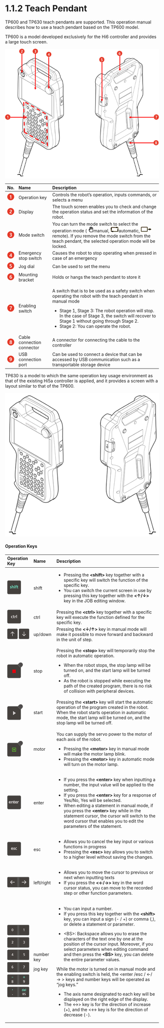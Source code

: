 ﻿# 1.1.2 Teach Pendant

TP600 and TP630 teach pendants are supported. This operation manual describes how to use a teach pendant based on the TP600 model.

TP600 is a model developed exclusively for the Hi6 controller and provides a large touch screen.



![Figure 5 Front \(Left\) / Back \(Right\) of TP600](../../_assets/tp630/TP-hw.png)



<table>
  <thead>
    <tr>
      <th style="text-align:left">No.</th>
      <th style="text-align:left">Name</th>
      <th style="text-align:left">Description</th>
    </tr>
  </thead>
  <tbody>
    <tr>
      <td style="text-align:left">
        <img src="../../_assets/c1.png" alt/>
      </td>
      <td style="text-align:left">Operation key</td>
      <td style="text-align:left">Controls the robot&#x2019;s operation, inputs commands, or selects a menu</td>
    </tr>
    <tr>
      <td style="text-align:left">
        <img src="../../_assets/c2.png" alt/>
      </td>
      <td style="text-align:left">Display</td>
      <td style="text-align:left">The touch screen enables you to check and change the operation status
        and set the information of the robot.</td>
    </tr>
    <tr>
      <td style="text-align:left">
        <img src="../../_assets/c3.png" alt/>
      </td>
      <td style="text-align:left">Mode switch</td>
      <td style="text-align:left">You can turn the mode switch to select the operation mode (
        <img src="../../_assets/sb-manual.png"
        alt/>manual,
        <img src="../../_assets/sb-auto.png" alt/>automatic,
        <img src="../../_assets/sb-remote.png" alt/>remote). If you remove the mode switch from the teach pendant, the selected
        operation mode will be locked.</td>
    </tr>
    <tr>
      <td style="text-align:left">
        <img src="../../_assets/c4.png" alt/>
      </td>
      <td style="text-align:left">Emergency stop switch</td>
      <td style="text-align:left">Causes the robot to stop operating when pressed in case of an emergency</td>
    </tr>
    <tr>
      <td style="text-align:left">
        <img src="../../_assets/c5.png" alt/>
      </td>
      <td style="text-align:left">Jog dial</td>
      <td style="text-align:left">Can be used to set the menu</td>
    </tr>
    <tr>
      <td style="text-align:left">
        <img src="../../_assets/c6.png" alt/>
      </td>
      <td style="text-align:left">Mounting bracket</td>
      <td style="text-align:left">Holds or hangs the teach pendant to store it</td>
    </tr>
    <tr>
      <td style="text-align:left">
        <img src="../../_assets/c7.png" alt/>
      </td>
      <td style="text-align:left">Enabling switch</td>
      <td style="text-align:left">
        <p>A switch that is to be used as a safety switch when operating the robot
          with the teach pendant in manual mode</p>
        <ul>
          <li>Stage 1, Stage 3: The robot operation will stop. In the case of Stage
            3, the switch will recover to Stage 1 without going through Stage 2.</li>
          <li>Stage 2: You can operate the robot.</li>
        </ul>
      </td>
    </tr>
    <tr>
      <td style="text-align:left">
        <img src="../../_assets/c8.png" alt/>
      </td>
      <td style="text-align:left">Cable connection connector</td>
      <td style="text-align:left">A connector for connecting the cable to the controller</td>
    </tr>
    <tr>
      <td style="text-align:left">
        <img src="../../_assets/c9.png" alt/>
      </td>
      <td style="text-align:left">USB connection port</td>
      <td style="text-align:left">Can be used to connect a device that can be accessed by USB communication
        such as a transportable storage device</td>
    </tr>
  </tbody>
</table>

TP630 is a model to which the same operation key usage environment as that of the existing Hi5a controller is applied, and it provides a screen with a layout similar to that of the TP600.

![Figure 6 Front \(Left\) / Back \(Right\) of TP630](../../_assets/image_31.png)

#### Operation Keys



<table>
  <thead>
    <tr>
      <th style="text-align:left">Operation Key</th>
      <th style="text-align:left">Name</th>
      <th style="text-align:left">Description</th>
    </tr>
  </thead>
  <tbody>
    <tr>
      <td style="text-align:left">
        <img src="../../_assets/key-shift.png" alt/>
      </td>
      <td style="text-align:left">shift</td>
      <td style="text-align:left">
        <ul>
          <li>Pressing the <b>&lt;shift&gt;</b> key together with a specific key will
            switch the function of the specific key.</li>
          <li>You can switch the current screen in use by pressing this key together
            with the <b>&lt;&#x2191;/&#x2193;&gt; </b>key in the JOB editing window.</li>
        </ul>
      </td>
    </tr>
    <tr>
      <td style="text-align:left">
        <img src="../../_assets/key-ctrl.png" alt/>
      </td>
      <td style="text-align:left">ctrl</td>
      <td style="text-align:left">Pressing the <b>&lt;ctrl&gt;</b> key together with a specific key will execute
        the function defined for the specific key.</td>
    </tr>
    <tr>
      <td style="text-align:left">
        <img src="../../_assets/key-up-dn.png" alt/>
      </td>
      <td style="text-align:left">up/down</td>
      <td style="text-align:left">Pressing the <b>&lt;&#x2193;/&#x2191;&gt; </b>key in manual mode will make
        it possible to move forward and backward in the unit of step.</td>
    </tr>
    <tr>
      <td style="text-align:left">
        <img src="../../_assets/key-stop.png" alt/>
      </td>
      <td style="text-align:left">stop</td>
      <td style="text-align:left">
        <p>Pressing the <b>&lt;stop&gt;</b> key will temporarily stop the robot in
          automatic operation.</p>
        <ul>
          <li>When the robot stops, the stop lamp will be turned on, and the start lamp
            will be turned off.</li>
          <li>As the robot is stopped while executing the path of the created program,
            there is no risk of collision with peripheral devices.</li>
        </ul>
      </td>
    </tr>
    <tr>
      <td style="text-align:left">
        <img src="../../_assets/key-start.png" alt/>
      </td>
      <td style="text-align:left">start</td>
      <td style="text-align:left">Pressing the <b>&lt;start&gt;</b> key will start the automatic operation
        of the program created in the robot. When the robot starts operation in
        automatic mode, the start lamp will be turned on, and the stop lamp will
        be turned off.</td>
    </tr>
    <tr>
      <td style="text-align:left">
        <img src="../../_assets/key-mot-on.png" alt/>
      </td>
      <td style="text-align:left">motor</td>
      <td style="text-align:left">
        <p>You can supply the servo power to the motor of each axis of the robot.</p>
        <ul>
          <li>Pressing the <b>&lt;motor&gt;</b> key in manual mode will make the motor
            lamp blink.</li>
          <li>Pressing the <b>&lt;motor&gt;</b> key in automatic mode will turn on the
            motor lamp.</li>
        </ul>
      </td>
    </tr>
    <tr>
      <td style="text-align:left">
        <img src="../../_assets/key-enter.png" alt/>
      </td>
      <td style="text-align:left">enter</td>
      <td style="text-align:left">
        <ul>
          <li>If you press the <b>&lt;enter&gt;</b> key when inputting a number, the input
            value will be applied to the setting.</li>
          <li>If you press the <b>&lt;enter&gt;</b> key for a response of Yes/No, Yes
            will be selected.</li>
          <li>When editing a statement in manual mode, if you press the <b>&lt;enter&gt;</b> key
            while in the statement cursor, the cursor will switch to the word cursor
            that enables you to edit the parameters of the statement.</li>
        </ul>
      </td>
    </tr>
    <tr>
      <td style="text-align:left">
        <img src="../../_assets/key-esc.png" alt/>
      </td>
      <td style="text-align:left">esc</td>
      <td style="text-align:left">
        <ul>
          <li>Allows you to cancel the key input or various functions in progress</li>
          <li>Pressing the <b>&lt;esc&gt;</b> key allows you to switch to a higher level
            without saving the changes.</li>
        </ul>
      </td>
    </tr>
    <tr>
      <td style="text-align:left">
        <img src="../../_assets/key-left-right.png" alt/>
      </td>
      <td style="text-align:left">left/right</td>
      <td style="text-align:left">
        <ul>
          <li>Allows you to move the cursor to previous or next when inputting texts</li>
          <li>If you press the <b>&lt;&#x2190;/&#x2192;&gt;</b> key in the word cursor
            status, you can move to the recorded step or other function parameters.</li>
        </ul>
      </td>
    </tr>
    <tr>
      <td style="text-align:left">
        <img src="../../_assets/key-num.png" alt/>
      </td>
      <td style="text-align:left">
        <p>number key</p>
        <p></p>
        <p></p>
        <p></p>
        <p></p>
        <p></p>
        <p></p>
        <p></p>
        <p></p>
        <p>jog key</p>
      </td>
      <td style="text-align:left">
        <ul>
          <li>You can input a number.</li>
          <li>If you press this key together with the <b>&lt;shift&gt; </b>key, you can
            input a sign (- / +) or comma (,), or delete a statement or parameter.</li>
          <li>
            <p>&lt;BS&gt;: Backspace allows you to erase the characters of the text one
              by one at the position of the cursor input. Moreover, if you select parameters
              when editing command and then press the <b>&lt;BS&gt;</b> key, you can delete
              the entire parameter values.</p>
            <p></p>
          </li>
        </ul>
        <p>While the motor is turned on in manual mode and the enabling switch is
          held, the &lt;enter /esc / &#x2190;/ &#x2192; &gt; keys and number keys
          will be operated as &#x201C;jog keys.&#x201D;</p>
        <ul>
          <li>The axis name designated to each key will be displayed on the right edge
            of the display.</li>
          <li>The &lt;&#x2192;&gt; key is for the direction of increase (+), and the
            &lt;&#x2190;&gt; key is for the direction of decrease (-).</li>
        </ul>
      </td>
    </tr>
  </tbody>
</table>

